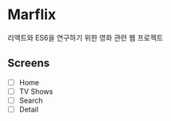 # Marflix

리액트와 ES6을 연구하기 위한 영화 관련 웹 프로젝트

## Screens

- [ ] Home
- [ ] TV Shows
- [ ] Search
- [ ] Detail
